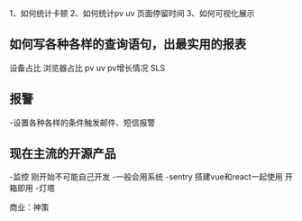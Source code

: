 1、如何统计卡顿
2、如何统计pv uv 页面停留时间
3、如何可视化展示
## 如何写各种各样的查询语句，出最实用的报表
设备占比
浏览器占比
pv
uv
pv增长情况
SLS
## 报警
-设置各种各样的条件触发邮件、短信报警

## 现在主流的开源产品
-监控 刚开始不可能自己开发
-一般会用系统
-sentry 搭建vue和react一起使用 开箱即用
-灯塔

商业：神策